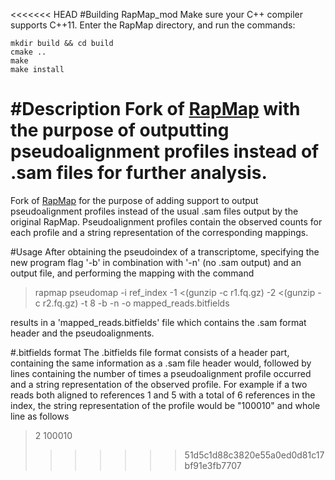 <<<<<<< HEAD
#Building RapMap_mod
Make sure your C++ compiler supports C++11. Enter the RapMap directory, and run the commands:

```
mkdir build && cd build
cmake ..
make
make install
```

#Description
Fork of [RapMap](https://github.com/COMBINE-lab/RapMap) with the purpose of outputting pseudoalignment profiles instead of .sam files for further analysis.
=======
Fork of [RapMap](https://github.com/COMBINE-lab/RapMap) for the purpose of adding support to output pseudoalignment profiles instead of the usual .sam files output by the original RapMap. Pseudoalignment profiles contain the observed counts for each profile and a string representation of the corresponding mappings.

#Usage
After obtaining the pseudoindex of a transcriptome, specifying the new program flag '-b' in combination with '-n' (no .sam output) and an output file, and performing the mapping with the command

> rapmap pseudomap -i ref_index -1 <(gunzip -c r1.fq.gz) -2 <(gunzip -c r2.fq.gz) -t 8 -b -n -o mapped_reads.bitfields

results in a 'mapped_reads.bitfields' file which contains the .sam format header and the pseudoalignments.

#.bitfields format
The .bitfields file format consists of a header part, containing the same information as a .sam file header would, followed by lines containing the number of times a pseudoalignment profile occurred and a string representation of the observed profile. For example if a two reads both aligned to references 1 and 5 with a total of 6 references in the index, the string representation of the profile would be "100010" and whole line as follows

> 2 100010
>>>>>>> 51d5c1d88c3820e55a0ed0d81c17bf91e3fb7707
